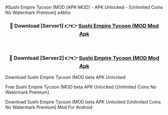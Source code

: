 #Sushi Empire Tycoon (MOD [APK-MOD] - APK Unlocked - [Unlimited Coins No Watermark Premium] a4bho



<div align="center">

<h3>🔴 Download [Server1] 👉👉 <a href="https://momento.my/?title=Sushi_Empire_Tycoon_(MOD">Sushi Empire Tycoon (MOD Mod Apk</a></h3><br>

<h3>🔴 Download [Server2] 👉👉 <a href="https://momento.my/?title=Sushi_Empire_Tycoon_(MOD">Sushi Empire Tycoon (MOD Mod Apk</a></h3>
</div>



Download Sushi Empire Tycoon (MOD beta APK Unlocked

Free Sushi Empire Tycoon (MOD beta APK Unlocked [Unlimited Coins No Watermark Premium]

Download Sushi Empire Tycoon (MOD beta APK Unlocked [Unlimited Coins No Watermark Premium] Mod For Android
